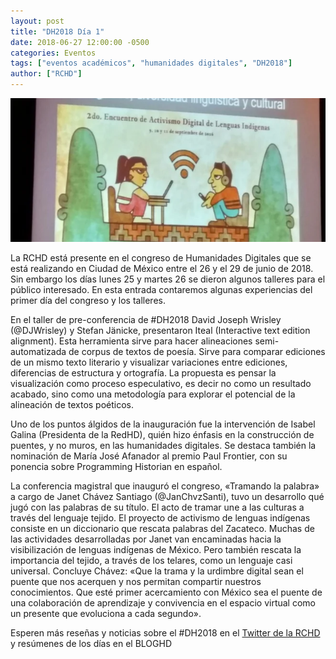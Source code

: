 ```yaml
---
layout: post
title: "DH2018 Día 1"
date: 2018-06-27 12:00:00 -0500
categories: Eventos
tags: ["eventos académicos", "humanidades digitales", "DH2018"]
author: ["RCHD"]
---
```


![Foto de una presentación de diapositivas proyectada que muestra la ilustración de dos personas, una con un computador y otra con un celular, en un estilo que se asemaja al arte Azteca](/assets/blog/dh2018.jpg)

La RCHD está presente en el congreso de Humanidades Digitales que se está realizando en Ciudad de México entre el 26 y el 29 de junio de 2018. Sin embargo los días lunes 25 y martes 26 se dieron algunos talleres para el público interesado. En esta entrada contaremos algunas experiencias del primer día del congreso y los talleres.

En el taller de pre-conferencia de #DH2018 David Joseph Wrisley (@DJWrisley) y Stefan Jänicke, presentaron Iteal (Interactive text edition alignment). Esta herramienta sirve para hacer alineaciones semi-automatizada de corpus de textos de poesía. Sirve para comparar ediciones de un mismo texto literario y visualizar variaciones entre ediciones, diferencias de estructura y ortografía. La propuesta es pensar la visualización como proceso especulativo, es decir no como un resultado acabado, sino como una metodología para explorar el potencial de la alineación de textos poéticos.

Uno de los puntos álgidos de la inauguración fue la intervención de Isabel Galina (Presidenta de la RedHD), quién hizo énfasis en la construcción de puentes, y no muros, en las humanidades digitales. Se destaca también la nominación de María José Afanador al premio Paul Frontier, con su ponencia sobre Programming Historian en español.

La conferencia magistral que inauguró el congreso, «Tramando la palabra» a cargo de Janet Chávez Santiago (@JanChvzSanti), tuvo un desarrollo qué jugó con las palabras de su título. El acto de tramar une a las culturas a través del lenguaje tejido. El proyecto de activismo de lenguas indígenas consiste en un diccionario que rescata palabras del Zacateco. Muchas de las actividades desarrolladas por Janet van encaminadas hacia la visibilización de lenguas indígenas de México. Pero también rescata la importancia del tejido, a través de los telares, como un lenguaje casi universal. Concluye Chávez: «Que la trama y la urdimbre digital sean el puente que nos acerquen y nos permitan compartir nuestros conocimientos. Que esté primer acercamiento con México sea el puente de una colaboración de aprendizaje y convivencia en el espacio virtual como un presente que evoluciona a cada segundo».

Esperen más reseñas y noticias sobre el #DH2018 en el [Twitter de la RCHD](https://twitter.com/ReHDi_Co?s=09) y resúmenes de los días en el BLOGHD